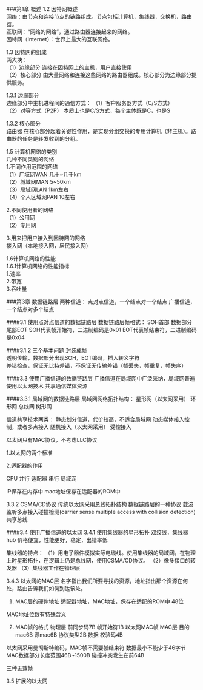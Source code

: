 ###第1章 概述
1.2 因特网概述<br/>
网络：由节点和连接节点的链路组成。节点包括计算机，集线器，交换机，路由器。<br/>
互联网：“网络的网络”，通过路由器连接起来的网络。<br/>
因特网（Internet）：世界上最大的互联网络。<br/>

1.3 因特网的组成<br/>
两大块：<br/>
（1）边缘部分 连接在因特网上的主机，用户直接使用<br/>
（2）核心部分 由大量网络和连接这些网络的路由器组成。核心部分为边缘部分提供服务。<br/>

1.3.1 边缘部分<br/>
边缘部分中主机进程间的通信方式：
（1）客户服务器方式（C/S方式）<br/>
（2）对等方式（P2P） 本质上也是C/S方式，每个主体既是C，也是S<br/>

1.3.2 核心部分<br/>
路由器 在核心部分起着关键性作用，是实现分组交换的专用计算机（非主机）。路由器的任务是转发收到的分组。<br/>

1.5 计算机网络的类别<br/>
几种不同类别的网络<br/>
1.不同作用范围的网络<br/>
（1）广域网WAN 几十~几千km<br/>
（2）城域网MAN 5~50km<br/> 
（3）局域网LAN 1km左右<br/>
（4）个人区域网PAN 10左右<br/>

2.不同使用者的网络<br/>
（1）公用网<br/>
（2）专用网<br/>

3.用来把用户接入到因特网的网络<br/>
接入网（本地接入网，居民接入网）<br/>

1.6计算机网络的性能<br/>
1.6.1计算机网络的性能指标<br/>
1.速率<br/>
2.带宽<br/>
3.吞吐量<br/>


###第3章 数据链路层
两种信道：
	点对点信道，一个结点对一个结点
	广播信道，一个结点对多个结点

####3.1 使用点对点信道的数据链路层
数据链路层帧格式：
	SOH首部 数据部分 尾部EOT
SOH代表帧开始符，二进制编码是0x01
EOT代表帧结束符，二进制编码是0x04

####3.1.2 三个基本问题
封装成帧<br/>
透明传输，数据部分出现SOH，EOT编码，插入转义字符<br/>
差错检查，保证无比特差错，不保证无传输差错（帧丢失，帧重复，帧失序）<br/>

####3.3 使用广播信道的数据链路层
广播信道在局域网中广泛采纳，局域网普遍使用以太网技术
共享通信媒体资源

####3.3.1 局域网的数据链路层
局域网网络拓扑结构：
	星形网（以太网采用）
	环形网
	总线网
	树形网

信道共享技术两类：
	静态划分信道，代价较高，不适合局域网
	动态媒体接入控制，或者多点接入
		随机接入（以太网采用）
		受控接入

以太网只有MAC协议，不考虑LLC协议	

1.以太网的两个标准

2.适配器的作用

CPU 并行 适配器 串行 局域网

IP保存在内存中
mac地址保存在适配器的ROM中

3.3.2 CSMA/CD协议
传统以太网采用总线拓扑结构
数据链路层的一种协议
载波监听多点接入碰撞检测(carrier sense multiple access with collision detection)
共享总线

####3.4 使用广播信道的以太网
3.4.1 使用集线器的星形拓扑
双绞线，集线器hub
价格便宜，性能更好，稳定，出错率低

集线器的特点：
	（1）用电子器件模拟实际电缆线。使用集线器的局域网，在物理上时星形拓扑，在逻辑上仍是总线网，使用CSMA/CD协议。
	（2）像多接口的转发器
	（3）集线器工作在物理层

3.4.3 以太网的MAC层
名字指出我们所要寻找的资源，地址指出那个资源在何处，路由告诉我们如何到达该处。

1. MAC层的硬件地址
适配器地址，MAC地址，保存在适配的ROM中
48位

MAC地址位数有特殊含义

2. MAC帧的格式
物理层 前同步码7B 帧开始符1B 以太网MAC帧
MAC层 					 	 目的mac6B 源mac6B 协议类型2B 数据 校验码4B

以太网采用曼彻斯特编码，MAC帧不需要帧结束符
数据最小不能少于46字节
MAC数据部分长度范围46B~1500B
碰撞冲突发生在前64B

三种无效帧

3.5 扩展的以太网



















